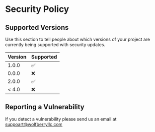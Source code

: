 # Security Policy

## Supported Versions

Use this section to tell people about which versions of your project are
currently being supported with security updates.

| Version | Supported          |
| ------- | ------------------ |
| 1.0.0   | :white_check_mark: |
| 0.0.0   | :x:                |
| 2.0.0   | :white_check_mark: |
| < 4.0   | :x:                |

## Reporting a Vulnerability

If you detect a vulnerability please send us an email at suppoart@wolfberryllc.com
